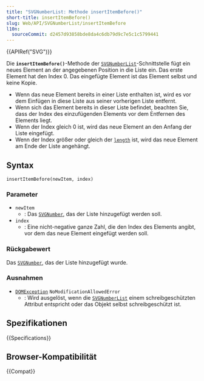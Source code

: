 ```yaml
---
title: "SVGNumberList: Methode insertItemBefore()"
short-title: insertItemBefore()
slug: Web/API/SVGNumberList/insertItemBefore
l10n:
  sourceCommit: d2457d93858bde8da4c6db79d9c7e5c1c5799441
---
```


{{APIRef("SVG")}}

Die **`insertItemBefore()`**-Methode der [`SVGNumberList`](/de/docs/Web/API/SVGNumberList)-Schnittstelle fügt ein neues Element an der angegebenen Position in die Liste ein. Das erste Element hat den Index 0. Das eingefügte Element ist das Element selbst und keine Kopie.

- Wenn das neue Element bereits in einer Liste enthalten ist, wird es vor dem Einfügen in diese Liste aus seiner vorherigen Liste entfernt.
- Wenn sich das Element bereits in dieser Liste befindet, beachten Sie, dass der Index des einzufügenden Elements vor dem Entfernen des Elements liegt.
- Wenn der Index gleich 0 ist, wird das neue Element an den Anfang der Liste eingefügt.
- Wenn der Index größer oder gleich der [`length`](/de/docs/Web/API/SVGNumberList/length) ist, wird das neue Element am Ende der Liste angehängt.

## Syntax

```js-nolint
insertItemBefore(newItem, index)
```

### Parameter

- `newItem`
  - : Das [`SVGNumber`](/de/docs/Web/API/SVGNumber), das der Liste hinzugefügt werden soll.
- `index`
  - : Eine nicht-negative ganze Zahl, die den Index des Elements angibt, vor dem das neue Element eingefügt werden soll.

### Rückgabewert

Das [`SVGNumber`](/de/docs/Web/API/SVGNumber), das der Liste hinzugefügt wurde.

### Ausnahmen

- [`DOMException`](/de/docs/Web/API/DOMException) `NoModificationAllowedError`
  - : Wird ausgelöst, wenn die [`SVGNumberList`](/de/docs/Web/API/SVGNumberList) einem schreibgeschützten Attribut entspricht oder das Objekt selbst schreibgeschützt ist.

## Spezifikationen

{{Specifications}}

## Browser-Kompatibilität

{{Compat}}
